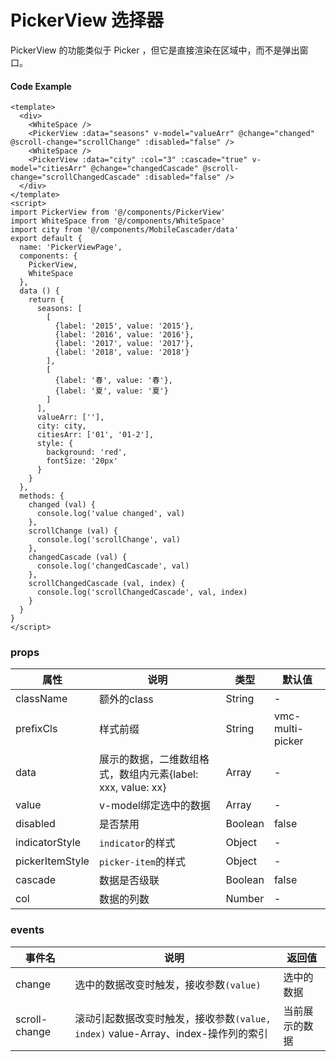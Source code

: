# PickerView 选择器

PickerView 的功能类似于 Picker ，但它是直接渲染在区域中，而不是弹出窗口。


#### Code Example
```vue
<template>
  <div>
    <WhiteSpace />
    <PickerView :data="seasons" v-model="valueArr" @change="changed" @scroll-change="scrollChange" :disabled="false" />
    <WhiteSpace />
    <PickerView :data="city" :col="3" :cascade="true" v-model="citiesArr" @change="changedCascade" @scroll-change="scrollChangedCascade" :disabled="false" />
  </div>
</template>
<script>
import PickerView from '@/components/PickerView'
import WhiteSpace from '@/components/WhiteSpace'
import city from '@/components/MobileCascader/data'
export default {
  name: 'PickerViewPage',
  components: {
    PickerView,
    WhiteSpace
  },
  data () {
    return {
      seasons: [
        [
          {label: '2015', value: '2015'},
          {label: '2016', value: '2016'},
          {label: '2017', value: '2017'},
          {label: '2018', value: '2018'}
        ],
        [
          {label: '春', value: '春'},
          {label: '夏', value: '夏'}
        ]
      ],
      valueArr: [''],
      city: city,
      citiesArr: ['01', '01-2'],
      style: {
        background: 'red',
        fontSize: '20px'
      }
    }
  },
  methods: {
    changed (val) {
      console.log('value changed', val)
    },
    scrollChange (val) {
      console.log('scrollChange', val)
    },
    changedCascade (val) {
      console.log('changedCascade', val)
    },
    scrollChangedCascade (val, index) {
      console.log('scrollChangedCascade', val, index)
    }
  }
}
</script>

```
### props

| 属性 | 说明 | 类型 | 默认值 |
| --- | --- | --- | --- |
| className | 额外的class | String | - |
| prefixCls | 样式前缀 | String | vmc-multi-picker |
| data | 展示的数据，二维数组格式，数组内元素{label: xxx, value: xx} | Array | - |
| value | v-model绑定选中的数据 | Array | - |
| disabled | 是否禁用 | Boolean | false |
| indicatorStyle | `indicator`的样式 | Object | - |
| pickerItemStyle | `picker-item`的样式 | Object | - |
| cascade | 数据是否级联 | Boolean | false |
| col | 数据的列数 | Number | - |

### events

| 事件名 | 说明 | 返回值 |
| --- | --- | --- |
| change | 选中的数据改变时触发，接收参数`(value)` | 选中的数据 |
| scroll-change | 滚动引起数据改变时触发，接收参数`(value, index)` value-Array、index-操作列的索引 | 当前展示的数据 |

<Demo url="https://ladybirddev.github.io/ui-nuclear-mobile-demo/#/picker-view" />